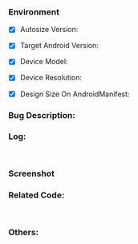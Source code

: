 <!-- 提问前有看 常见 issues 和 历史 issues 吗？也许里面就有答案，节约你我时间！https://github.com/JessYanCoding/AndroidAutoSize/issues/13 -->
<!-- 请将以下信息尽量提供完整，可以帮助框架维护者更快的定位错误，节约大家的时间，如果提问只有标题，没有提供其他有价值的信息，那你的 issues 有很大几率被直接 close!-->
### Environment
- [x] Autosize Version: <!-- like: v0.7.0 -->
- [x] Target Android Version: <!-- like: Android 8.0 -->
- [x] Device Model: <!-- like: Nexus 6 -->
- [x] Device Resolution: <!-- like: 1080px * 1920px -->
- [x] Design Size On AndroidManifest: <!-- like: 360dp * 640dp -->


### Bug Description:
<!-- 提问前确定你看过 https://www.jianshu.com/p/55e0fca23b4f，里面有此框架的原理，看完原理你才能更好的使用本框架-->


### Log:
<!-- 在日志中搜索 AndroidAutoSize 找到框架日志复制或截图 -->
```log


```


### Screenshot
<!-- 如果 View 显示有问题，最好提供页面截图-->


### Related Code:
```java
  

```


### Others:
